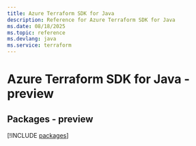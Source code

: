 ```yaml
---
title: Azure Terraform SDK for Java
description: Reference for Azure Terraform SDK for Java
ms.date: 08/18/2025
ms.topic: reference
ms.devlang: java
ms.service: terraform
---
```

# Azure Terraform SDK for Java - preview
## Packages - preview
[!INCLUDE [packages](terraform-index.md)]